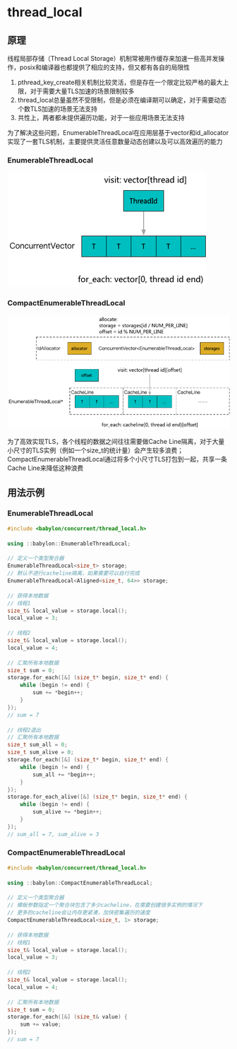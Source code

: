 # thread_local

## 原理

线程局部存储（Thread Local Storage）机制常被用作缓存来加速一些高并发操作，posix和编译器也都提供了相应的支持，但又都有各自的局限性

1. pthread_key_create相关机制比较灵活，但是存在一个限定比较严格的最大上限，对于需要大量TLS加速的场景限制较多
2. thread_local总量虽然不受限制，但是必须在编译期可以确定，对于需要动态个数TLS加速的场景无法支持
3. 共性上，两者都未提供遍历功能，对于一些应用场景无法支持

为了解决这些问题，EnumerableThreadLocal在应用层基于vector和id_allocator实现了一套TLS机制，主要提供灵活任意数量动态创建以及可以高效遍历的能力

### EnumerableThreadLocal

![](images/thread_local.png)

### CompactEnumerableThreadLocal

![](images/compact_thread_local.png)

为了高效实现TLS，各个线程的数据之间往往需要做Cache Line隔离，对于大量小尺寸的TLS实例（例如一个size_t的统计量）会产生较多浪费；CompactEnumerableThreadLocal通过将多个小尺寸TLS打包到一起，共享一条Cache Line来降低这种浪费

## 用法示例

### EnumerableThreadLocal

```c++
#include <babylon/concurrent/thread_local.h>

using ::babylon::EnumerableThreadLocal;

// 定义一个类型聚合器
EnumerableThreadLocal<size_t> storage;
// 默认不进行cacheline隔离，如果需要可以自行完成
EnumerableThreadLocal<Aligned<size_t, 64>> storage;

// 获得本地数据
// 线程1
size_t& local_value = storage.local();
local_value = 3;

// 线程2
size_t& local_value = storage.local();
local_value = 4;

// 汇聚所有本地数据
size_t sum = 0;
storage.for_each([&] (size_t* begin, size_t* end) {
    while (begin != end) {
        sum += *begin++;
    }
});
// sum = 7

// 线程2退出
// 汇聚所有本地数据
size_t sum_all = 0;
size_t sum_alive = 0;
storage.for_each([&] (size_t* begin, size_t* end) {
    while (begin != end) {
        sum_all += *begin++;
    }
});
storage.for_each_alive([&] (size_t* begin, size_t* end) {
    while (begin != end) {
        sum_alive += *begin++;
    }
});
// sum_all = 7, sum_alive = 3
```

### CompactEnumerableThreadLocal

```c++
#include <babylon/concurrent/thread_local.h>

using ::babylon::CompactEnumerableThreadLocal;

// 定义一个类型聚合器
// 模板参数指定一个聚合块包含了多少cacheline，在需要创建很多实例的情况下
// 更多的cacheline会让内存更紧凑，加快密集遍历的速度
CompactEnumerableThreadLocal<size_t, 1> storage;

// 获得本地数据
// 线程1
size_t& local_value = storage.local();
local_value = 3;

// 线程2
size_t& local_value = storage.local();
local_value = 4;

// 汇聚所有本地数据
size_t sum = 0;
storage.for_each([&] (size_t& value) {
    sum += value;
});
// sum = 7
```
